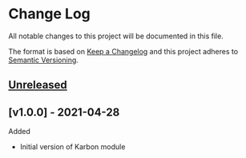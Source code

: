 # Change Log

All notable changes to this project will be documented in this file.

The format is based on [Keep a Changelog](http://keepachangelog.com/) and this
project adheres to [Semantic Versioning](http://semver.org/).

<a name="unreleased"></a>
## [Unreleased]



<a name="v1.0.0"></a>
## [v1.0.0] - 2021-04-28

Added
- Initial version of Karbon module

[Unreleased]: https://github.com/Aristocrat-B2B/terraform-nutanix-subnet/compare/v1.0.0...HEAD
